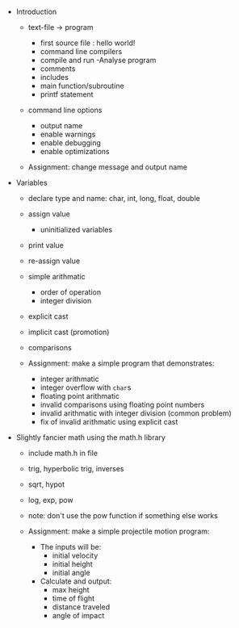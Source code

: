 * Introduction
  - text-file -> program
    * first source file : hello world!
    * command line compilers
    * compile and run
  -Analyse program
    * comments
    * includes
    * main function/subroutine
    * printf statement
  - command line options
    * output name
    * enable warnings
    * enable debugging
    * enable optimizations
 
  - Assignment: change message and output name

* Variables
  - declare type and name: char, int, long, float, double
  - assign value
    - uninitialized variables
  - print value
  - re-assign value
  - simple arithmatic
    - order of operation
    - integer division
  - explicit cast
  - implicit cast (promotion)
  - comparisons

  - Assignment: make a simple program that demonstrates:
    - integer arithmatic
    - integer overflow with `char`s
    - floating point arithmatic
    - invalid comparisons using floating point numbers
    - invalid arithmatic with integer division (common problem)
    - fix of invalid arithmatic using explicit cast

* Slightly fancier math using the math.h library
  - include math.h in file
  - trig, hyperbolic trig, inverses
  - sqrt, hypot
  - log, exp, pow
  - note: don't use the pow function if something else works
  
  - Assignment: make a simple projectile motion program:
    - The inputs will be:
      * initial velocity
      * initial height
      * initial angle
    - Calculate and output:
      * max height
      * time of flight
      * distance traveled
      * angle of impact
